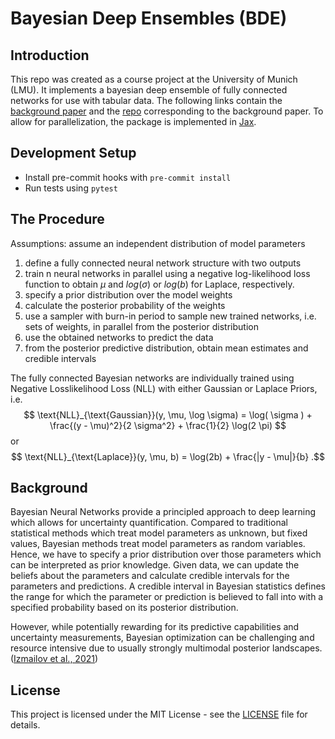 # Bayesian Deep Ensembles (BDE)

## Introduction

This repo was created as a course project at the University of Munich
(LMU). It implements a bayesian deep ensemble of fully connected 
networks for use with tabular data.
The following links contain the [background paper](https://arxiv.org/abs/2402.01484 )
and the [repo](https://github.com/EmanuelSommer/bnn_connecting_the_dots) corresponding to the background paper. To allow 
for parallelization, the package is implemented in 
[Jax](https://jax.readthedocs.io/en/latest/quickstart.html).

## Development Setup

- Install pre-commit hooks with `pre-commit install`
- Run tests using `pytest`

## The Procedure
Assumptions: assume an independent distribution of model parameters
1. define a fully connected neural network structure with two outputs
2. train n neural networks in parallel using a
negative log-likelihood loss function to obtain $\mu$
and $log(\sigma)$ or $log(b)$ for Laplace, respectively. 
3. specify a prior distribution over the model weights
4. calculate the posterior probability of the weights
5. use a sampler with burn-in period to sample new trained networks, 
i.e. sets of weights, in parallel from the posterior distribution
6. use the obtained networks to predict the data
7. from the posterior predictive distribution, obtain mean estimates
and credible intervals 

The fully connected Bayesian networks are individually trained using 
Negative Losslikelihood Loss (NLL) with either Gaussian or Laplace Priors, i.e.
$$ 
\text{NLL}_{\text{Gaussian}}(y, \mu, \log \sigma) = \log( \sigma ) + \frac{(y - \mu)^2}{2 \sigma^2} + \frac{1}{2} \log(2 \pi)
$$
or
$$
\text{NLL}_{\text{Laplace}}(y, \mu, b) = \log(2b) + \frac{|y - \mu|}{b}
.$$


## Background
Bayesian Neural Networks provide a principled approach to deep learning 
which allows for uncertainty quantification. Compared to traditional
statistical methods which treat model parameters as unknown, but fixed
values, Bayesian methods treat model parameters as random
variables. Hence, we have to specify a prior distribution over those
parameters which can be interpreted as prior knowledge. Given data,
we can update the beliefs about the parameters and calculate credible
intervals for the parameters and predictions. A credible interval in 
Bayesian statistics defines the range for which the parameter or prediction is 
believed to fall into with a specified probability based on its posterior distribution. 

However, while potentially rewarding for its predictive capabilities and uncertainty
measurements, Bayesian optimization can be challenging and resource intensive due to 
usually strongly multimodal posterior landscapes.
([Izmailov et al., 2021](https://proceedings.mlr.press/v139/izmailov21a.html))
   
 

## License

This project is licensed under the MIT License - see the [LICENSE](LICENSE) file for details.

